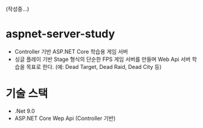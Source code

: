 (작성중...)

# aspnet-server-study
- Controller 기반 ASP.NET Core 학습용 게임 서버
- 싱글 플레이 기반 Stage 형식의 단순한 FPS 게임 서버를 만들며 Web Api 서버 학습을 목표로 한다.
(예: Dead Target, Dead Raid, Dead City 등)

# 기술 스택
- .Net 9.0
- ASP.NET Core Wep Api (Controller 기반)
